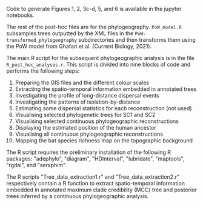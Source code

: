 Code to generate Figures 1, 2, 3c-d, 5, and 6 is available in the jupyter notebooks. 

The rest of the post-hoc files are for the phylogeography. `PoW_model.R` subsamples trees outputted by the XML files in the `PoW-transformed_phylogeography` subdirectories and then transforms them using the PoW model from Ghafari et al. (Current Biology, 2021). 

The main R script for the subsequent phylogeographic analysis is in the file `R_post_hoc_analyses.r`. This script is divided into nine blocks of code and performs the following steps:

1. Preparing the GIS files and the different colour scales
2. Extracting the spatio-temporal information embedded in annotated trees
3. Investigating the profile of long-distance dispersal events
4. Investigating the patterns of isolation-by-distance
5. Estimating some dispersal statistics for each reconstruction (not used)
6. Visualising selected phylogenetic trees for SC1 and SC2
7. Visualising selected continuous phylogeographic reconstructions
8. Displaying the estimated position of the human ancestor
9. Visualising all continuous phylogeographic reconstructions
10. Mapping the bat species richness map on the topographic background

The R script requires the preliminary installation of the following R packages: "adephylo", "diagram", "HDInterval", "lubridate", "maptools", "rgdal", and "seraphim".

The R scripts "Tree_data_extraction1.r" and "Tree_data_extraction2.r" respectively contain a R function to extract spatio-temporal information embedded in annotated maximum clade credibility (MCC) tree and posterior trees inferred by a continuous phylogeographic analysis.
